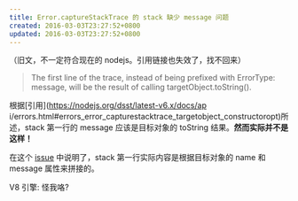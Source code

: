```yaml
---
title: Error.captureStackTrace 的 stack 缺少 message 问题
created: 2016-03-03T23:27:52+0800
updated: 2016-03-03T23:27:52+0800
---
```



（旧文，不一定符合现在的 nodejs。引用链接也失效了，找不回来）

> The first line of the trace, instead of being prefixed with ErrorType: message, will be the result of calling targetObject.toString().

根据[引用](https://nodejs.org/dsst/latest-v6.x/docs/ap i/errors.html#errors_error_capturestacktrace_targetobject_constructoropt)所述，stack 第一行的 message 应该是目标对象的 toString 结果。**然而实际并不是这样！**

在这个 [issue](https://github.com/nodejs/node/issues/5675#issuecomment-203966051) 中说明了，stack 第一行实际内容是根据目标对象的 name 和 message 属性来拼接的。

V8 引擎: 怪我咯?

